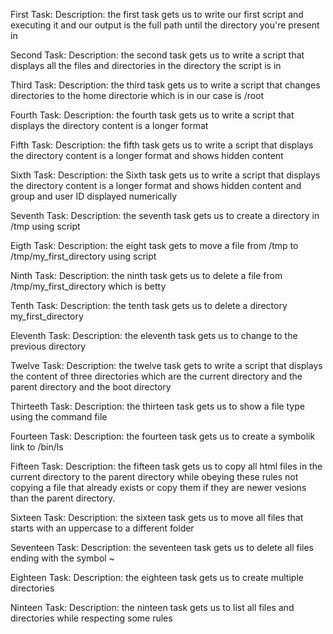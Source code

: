 First Task:
	Description:
the first task gets us to write our first script and executing it and our output is the full path until the directory you're present in

Second Task:
	Description:
the second task gets us to write a script that displays all the files and directories in the directory the script is in

Third Task:
	Description:
the third task gets us to write a script that changes directories to the home directorie which is in our case is /root

Fourth Task:
	Description:
the fourth task gets us to write a script that displays the directory content is a longer format

Fifth Task:
	Description:
the fifth task gets us to write a script that displays the directory content is a longer format and shows hidden content

Sixth Task:
	Description:
the Sixth task gets us to write a script that displays the directory content is a longer format and shows hidden content and group and user ID displayed numerically

Seventh Task:
	Description:
the seventh task gets us to create a directory in /tmp using script

Eigth Task:
	Description:
the eight task gets to move a file from /tmp to /tmp/my_first_directory using script

Ninth Task:
	Description:
the ninth task gets us to delete a file from /tmp/my_first_directory which is betty

Tenth Task:
	Description:
the tenth task gets us to delete a directory my_first_directory

Eleventh Task:
	Description:
the eleventh task gets us to change to the previous directory

Twelve Task:
	Description:
the twelve task gets to write a script that displays the content of three directories which are the current directory and the parent directory and the boot directory 

Thirteeth Task:
	Description:
the thirteen task gets us to show a file type using the command file

Fourteen Task:
	Description:
the fourteen task gets us to create a symbolik link to /bin/ls

Fifteen Task:
	Description:
the fifteen task gets us to copy all html files in the current directory to the parent directory while obeying these rules not copying a file that already exists or copy them if they are newer vesions than the parent directory.

Sixteen Task:
	Description:
the sixteen task gets us to move all files that starts with an uppercase to a different folder

Seventeen Task:
	Description:
the seventeen task gets us to delete all files ending with the symbol ~

Eighteen Task:
	Description:
the eighteen task gets us to create multiple directories

Ninteen Task:
	Description:
the ninteen task gets us to list all files and directories while respecting some rules


